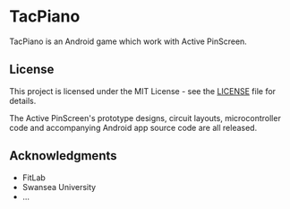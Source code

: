 # TacPiano
TacPiano is an Android game which work with Active PinScreen.


## License

This project is licensed under the MIT License - see the [LICENSE](LICENSE) file for details.

The Active PinScreen's prototype designs, circuit layouts, microcontroller code and accompanying Android app source code are all released.

## Acknowledgments

* FitLab
* Swansea University
* ...